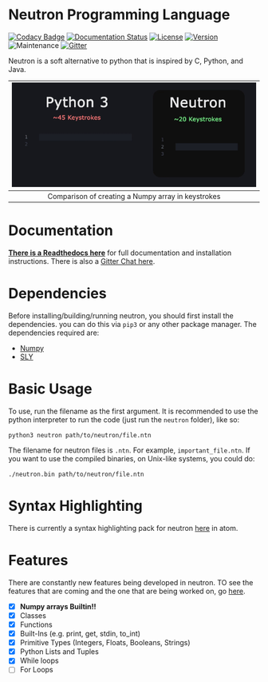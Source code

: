 # Neutron Programming Language

[![Codacy Badge](https://api.codacy.com/project/badge/Grade/484ce81d17ca468b8a93f0aa52720072)](https://app.codacy.com/app/MonliH/neutron?utm_source=github.com&utm_medium=referral&utm_content=the-neutron-foundation/neutron&utm_campaign=Badge_Grade_Dashboard)
[![Documentation Status](https://readthedocs.org/projects/neutron-lang/badge/?version=latest)](https://neutron-lang.readthedocs.io/en/latest/?badge=latest)
[![License](https://img.shields.io/badge/license-GPL%203.0-blue.svg)](https://www.gnu.org/licenses/gpl-3.0.en.html)
[![Version](https://img.shields.io/badge/version-v0.0.1--alpha.1-orange.svg)](https://github.com/the-neutron-foundation/neutron/releases)
![Maintenance](https://img.shields.io/maintenance/yes/2019.svg)
[![Gitter](https://img.shields.io/gitter/room/The-Neutron_Foundation/Neutron.svg)](https://gitter.im/The-Neutron-Foundation)

Neutron is a soft alternative to python that is inspired by C, Python, and Java.

| ![Keystroke Comparison](./images/demo.gif) |
|:--:|
| Comparison of creating a Numpy array in keystrokes |

# Documentation
**[There is a Readthedocs here](https://neutron-lang.readthedocs.io/en/latest/)** for full documentation and installation instructions. There is also a [Gitter Chat here](https://gitter.im/The-Neutron-Foundation).

# Dependencies
Before installing/building/running neutron, you should first install the dependencies. you can do this via `pip3` or any other package manager. The dependencies required are:

* [Numpy](https://www.numpy.org/)
* [SLY](https://github.com/dabeaz/sly)

# Basic Usage
To use, run the filename as the first argument. It is recommended to use the python interpreter to run the code (just run the `neutron` folder), like so:

```
python3 neutron path/to/neutron/file.ntn
```

The filename for neutron files is `.ntn`. For example, `important_file.ntn`. If you want to use the compiled binaries, on Unix-like systems, you could do:

```
./neutron.bin path/to/neutron/file.ntn
```

# Syntax Highlighting
There is currently a syntax highlighting pack for neutron [here](https://atom.io/packages/language-neutron) in atom.

# Features
There are constantly new features being developed in neutron. TO see the features that are coming and the one that are being worked on, go [here](https://github.com/the-neutron-foundation/neutron/projects/1).
- [x] **Numpy  arrays Builtin!!**
- [x] Classes
- [x] Functions
- [x] Built-Ins (e.g. print, get, stdin, to_int)
- [x] Primitive Types (Integers, Floats, Booleans, Strings)
- [x] Python Lists and Tuples
- [x] While loops
- [ ] For Loops
